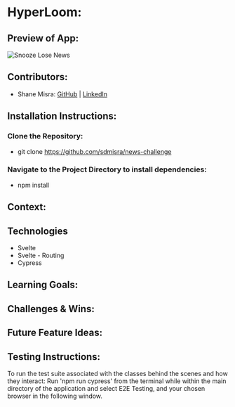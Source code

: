 # HyperLoom:
[//]: <>

## Preview of App:
[//]: <>
![Snooze Lose News](https://github.com/sdmisra/news-challenge/assets/117242156/f3300ff9-4c54-413d-be57-719bc465ce60)

## Contributors:
[//]: <>
- Shane Misra: [GitHub](https://github.com/sdmisra) | [LinkedIn](https://www.linkedin.com/in/shanemisra/)


## Installation Instructions:
[//]: <>

### Clone the Repository:
- git clone https://github.com/sdmisra/news-challenge

### Navigate to the Project Directory to install dependencies:
- npm install

## Context:
[//]: <>


## Technologies
- Svelte
- Svelte - Routing
- Cypress
  

## Learning Goals:


## Challenges & Wins:



## Future Feature Ideas:
[//]: <>


## Testing Instructions:
[//]: <>

To run the test suite associated with the classes behind the scenes and how they interact: 
Run 'npm run cypress' from the terminal while within the main directory of the application and select E2E Testing, and your chosen browser in the following window.
